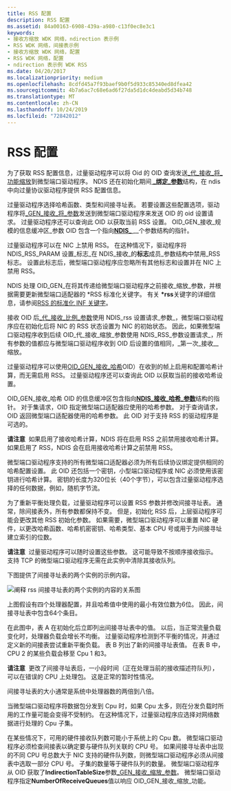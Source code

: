 ```yaml
---
title: RSS 配置
description: RSS 配置
ms.assetid: 84a00163-6908-439a-a980-c13f0ec8e3c1
keywords:
- 接收方缩放 WDK 网络，ndirection 表示例
- RSS WDK 网络，间接表示例
- 接收方缩放 WDK 网络，配置
- RSS WDK 网络，配置
- ndirection 表示例 WDK RSS
ms.date: 04/20/2017
ms.localizationpriority: medium
ms.openlocfilehash: 8cdfd45a7f93baef9b0f5d933c85340ed8dfea42
ms.sourcegitcommit: 4b7a6ac7c68e6ad6f27da5d1dc4deabd5d34b748
ms.translationtype: MT
ms.contentlocale: zh-CN
ms.lasthandoff: 10/24/2019
ms.locfileid: "72842012"
---
```

# <a name="rss-configuration"></a>RSS 配置





为了获取 RSS 配置信息，过量驱动程序可以将 Oid 的 OID 查询发送[\_代\_接收\_将\_功能缩放](https://docs.microsoft.com/windows-hardware/drivers/network/oid-gen-receive-scale-capabilities)到微型端口驱动程序。 NDIS 还在初始化期间[ **\_绑定\_参数**](https://docs.microsoft.com/windows-hardware/drivers/ddi/ndis/ns-ndis-_ndis_bind_parameters)结构，在 ndis 中向过量协议驱动程序提供 RSS 配置信息。

过量驱动程序选择哈希函数、类型和间接寻址表。 若要设置这些配置选项，驱动程序将[\_GEN\_接收\_将\_参数](https://docs.microsoft.com/windows-hardware/drivers/network/oid-gen-receive-scale-parameters)发送到微型端口驱动程序来发送 OID 的 oid 设置请求。 过量驱动程序还可以查询此 OID 以获取当前 RSS 设置。 OID\_GEN\_接收\_规模的信息缓冲区\_参数 OID 包含一个指向[**NDIS\_** ](https://docs.microsoft.com/windows-hardware/drivers/ddi/ntddndis/ns-ntddndis-_ndis_receive_scale_parameters)\_\_个参数结构的指针。

过量驱动程序可以在 NIC 上禁用 RSS。 在这种情况下，驱动程序将 NDIS\_RSS\_PARAM 设置\_标志\_在 NDIS\_接收\_的**标志**成员\_参数结构中禁用\_RSS 标志。 设置此标志后，微型端口驱动程序应忽略所有其他标志和设置并在 NIC 上禁用 RSS。

NDIS 处理 OID\_GEN\_在将其传递给微型端口驱动程序之前接收\_缩放\_参数，并根据需要更新微型端口适配器的 \*RSS 标准化关键字。 有关 **\*rss**关键字的详细信息，请参阅[RSS 的标准化 INF 关键字](standardized-inf-keywords-for-rss.md)。

接收 OID 后[\_代\_接收\_比例\_参数](https://docs.microsoft.com/windows-hardware/drivers/network/oid-gen-receive-scale-parameters)使用 NDIS\_rss 设置请求\_参数\_，微型端口驱动程序应在初始化后将 NIC 的 RSS 状态设置为 NIC 的初始状态。 因此，如果微型端口驱动程序收到后续 OID\_代\_接收\_缩放\_参数使用 NDIS\_RSS\_参数设置请求\_，所有参数的值都应与微型端口驱动程序收到 OID 后设置的值相同，\_第一次\_接收\_\_缩放。

过量驱动程序可以使用[OID\_GEN\_接收\_哈希](https://docs.microsoft.com/windows-hardware/drivers/network/oid-gen-receive-hash)OID）在收到的帧上启用和配置哈希计算，而无需启用 RSS。 过量驱动程序还可以查询此 OID 以获取当前的接收哈希设置。

OID\_GEN\_接收\_哈希 OID 的信息缓冲区包含指向[**NDIS\_接收\_哈希\_参数**](https://docs.microsoft.com/windows-hardware/drivers/ddi/ntddndis/ns-ntddndis-_ndis_receive_hash_parameters)结构的指针。 对于集请求，OID 指定微型端口适配器应使用的哈希参数。 对于查询请求，OID 返回微型端口适配器使用的哈希参数。 此 OID 对于支持 RSS 的驱动程序是可选的。

**请注意**  如果启用了接收哈希计算，NDIS 将在启用 RSS 之前禁用接收哈希计算。 如果启用了 RSS，NDIS 会在启用接收哈希计算之前禁用 RSS。

 

微型端口驱动程序支持的所有微型端口适配器必须为所有后续协议绑定提供相同的哈希配置设置。 此 OID 还包括一个密钥，小型端口驱动程序或 NIC 必须使用该密钥进行哈希计算。 密钥的长度为320位长（40个字节），可以包含过量驱动程序选择的任何数据，例如，随机字节流。

为了重新平衡处理负载，过量驱动程序可以设置 RSS 参数并修改间接寻址表。 通常，除间接表外，所有参数都保持不变。 但是，初始化 RSS 后，上层驱动程序可能会更改其他 RSS 初始化参数。 如果需要，微型端口驱动程序可以重置 NIC 硬件，以更改哈希函数、哈希机密密钥、哈希类型、基本 CPU 号或用于为间接寻址建立索引的位数。

**请注意**  过量驱动程序可以随时设置这些参数。 这可能导致不按顺序接收指示。 支持 TCP 的微型端口驱动程序无需在此实例中清除其接收队列。

 

下图提供了间接寻址表的两个实例的示例内容。

![阐释 rss 间接寻址表的两个实例的内容的关系图](images/rss-table.png)

上图假设有四个处理器配置，并且哈希值中使用的最小有效位数为6位。 因此，间接寻址表中包含64个条目。

在此图中，表 A 在初始化后立即列出间接寻址表中的值。 以后，当正常流量负载变化时，处理器负载会增长不均衡。 过量驱动程序检测到不平衡的情况，并通过定义新的间接表尝试重新平衡负载。 表 B 列出了新的间接寻址表值。 在表 B 中，CPU 2 的某些负载会移至 Cpu 1 和3。

**请注意**  更改了间接寻址表后，一小段时间（正在处理当前的接收描述符队列），可以在错误的 CPU 上处理包。 这是正常的暂时性情况。

 

间接寻址表的大小通常是系统中处理器数的两倍到八倍。

当微型端口驱动程序将数据包分发到 Cpu 时，如果 Cpu 太多，则在分发负载时所用的工作量可能会变得不受制约。 在这种情况下，过量驱动程序应选择对网络数据进行处理的 Cpu 子集。

在某些情况下，可用的硬件接收队列数可能小于系统上的 Cpu 数。 微型端口驱动程序必须检查间接表以确定要与硬件队列关联的 CPU 号。 如果间接寻址表中出现的不同 CPU 号总数大于 NIC 支持的硬件队列数，则微型端口驱动程序必须从间接表中选取一部分 CPU 号。 子集的数量等于硬件队列的数量。 微型端口驱动程序从 OID 获取了**IndirectionTableSize**参数[\_GEN\_接收\_缩放\_参数](https://docs.microsoft.com/windows-hardware/drivers/network/oid-gen-receive-scale-parameters)。 微型端口驱动程序指定**NumberOfReceiveQueues**值以响应 OID\_GEN\_接收\_缩放\_功能。

 

 





